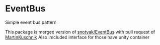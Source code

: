 # EventBus
Simple event bus pattern

This package is merged version of [snotyak/EventBus](https://github.com/snotyak/EventBus)  with pull request of [MartinKuschnik](https://github.com/snotyak/EventBus/pull/2)
Also imcluded interface for those have unity container